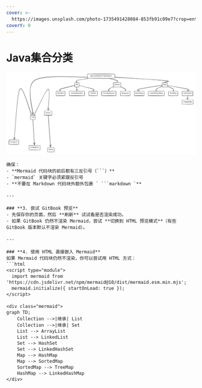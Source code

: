 ```yaml
---
cover: >-
  https://images.unsplash.com/photo-1735491428084-853fb91c09e7?crop=entropy&cs=srgb&fm=jpg&ixid=M3wxOTcwMjR8MHwxfHJhbmRvbXx8fHx8fHx8fDE3Mzg0MjU4NDF8&ixlib=rb-4.0.3&q=85
coverY: 0
---
```


# Java集合分类

<img src="../../.gitbook/assets/file.excalidraw.svg" alt="" class="gitbook-drawing">

````mermaid
确保：
- **Mermaid 代码块的前后都有三反引号（```）**
- `mermaid` 关键字必须紧跟反引号
- **不要在 Markdown 代码块外额外包裹 ` ```markdown `**

---

### **3. 尝试 GitBook 预览**
- 先保存你的页面，然后 **刷新** 试试看是否渲染成功。
- 如果 GitBook 仍然不渲染 Mermaid，尝试 **切换到 HTML 预览模式**（有些 GitBook 版本默认不渲染 Mermaid）。

---

### **4. 使用 HTML 直接嵌入 Mermaid**
如果 Mermaid 代码块仍然不渲染，你可以尝试用 HTML 方式：
```html
<script type="module">
  import mermaid from 'https://cdn.jsdelivr.net/npm/mermaid@10/dist/mermaid.esm.min.mjs';
  mermaid.initialize({ startOnLoad: true });
</script>

<div class="mermaid">
graph TD;
    Collection -->|继承| List
    Collection -->|继承| Set
    List --> ArrayList
    List --> LinkedList
    Set --> HashSet
    Set --> LinkedHashSet
    Map --> HashMap
    Map --> SortedMap
    SortedMap --> TreeMap
    HashMap --> LinkedHashMap
</div>
````

